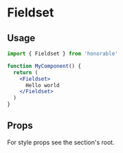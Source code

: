 # Fieldset

## Usage

```jsx
import { Fieldset } from 'honorable'

function MyComponent() {
  return (
    <Fieldset>
      Hello world
    </Fieldset>
  )
}
```

## Props

For style props see the section's root.
